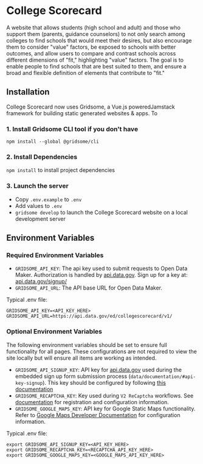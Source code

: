 # College Scorecard

A website that allows students (high school and adult) and those who support them (parents, guidance counselors)
to not only search among colleges to find schools that would meet their desires, but also encourage them to consider
"value" factors, be exposed to schools with better outcomes, and allow users to compare and contrast schools across
different dimensions of "fit," highlighting "value" factors. The goal is to enable people to find schools that are
best suited to them, and ensure a broad and flexible definition of elements that contribute to "fit."

## Installation
College Scorecard now uses Gridsome, a Vue.js poweredJamstack framework for building static generated websites & apps. To 
### 1. Install Gridsome CLI tool if you don't have

`npm install --global @gridsome/cli`

### 2. Install Dependencies
`npm install` to install project dependencies

### 3. Launch the server
- Copy `.env.example` to `.env`
- Add values to `.env`
- `gridsome develop` to launch the College Scorecard website on a local development server

## Environment Variables
### Required Environment Variables
- `GRIDSOME_API_KEY`: The api key used to submit requests to Open Data Maker.  Authorization is
handled by [api.data.gov](https://api.data.gov). Sign up for a key at: 
[api.data.gov/signup/](https://api.data.gov/signup/)
- `GRIDSOME_API_URL`: The API base URL for Open Data Maker.

Typical .env file:

```
GRIDSOME_API_KEY=<API_KEY_HERE>
GRIDSOME_API_URL=https://api.data.gov/ed/collegescorecard/v1/
```

### Optional Environment Variables
The following environment variables should be set to ensure full functionality for all pages.
These configurations are not required to view the site locally but will ensure all items are working
as intended.

 - `GRIDSOME_API_SIGNUP_KEY`: API key for [api.data.gov](https://api.data.gov) used during the embedded
sign up form submission process (`data/documentation/#api-key-signup`). This key should be 
configured by following
[this documentation](https://api.data.gov/docs/agency-manual/#embedding-the-api-key-signup-form-on-your-own-documentation-site)
- `GRIDSOME_RECAPTCHA_KEY`: Key used during `V2 ReCaptcha` workflows.  See 
[documentation](https://developers.google.com/recaptcha/docs/display) for registration and
configuration information.
- `GRIDSOME_GOOGLE_MAPS_KEY`: API key for Google Static Maps functionality.  Refer to
[Google Maps Developer Documentation](https://developers.google.com/maps/documentation)
for configuration information.

Typical .env file:

```
export GRIDSOME_API_SIGNUP_KEY=<API_KEY_HERE>
export GRIDSOME_RECAPTCHA_KEY=<RECAPTCHA_API_KEY_HERE>
export GRIDSOME_GOOGLE_MAPS_KEY=<GOOGLE_MAPS_API_KEY_HERE>
```